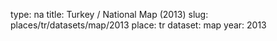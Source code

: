 type: na
title: Turkey / National Map (2013)
slug: places/tr/datasets/map/2013
place: tr
dataset: map
year: 2013
